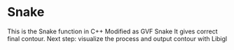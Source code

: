 # Snake
This is the Snake function in C++
Modified as GVF Snake
It gives correct final contour. 
Next step: visualize the process and output contour with Libigl 

